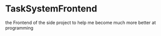 # TaskSystemFrontend
the Frontend of the side project to help me become much more better at programming
